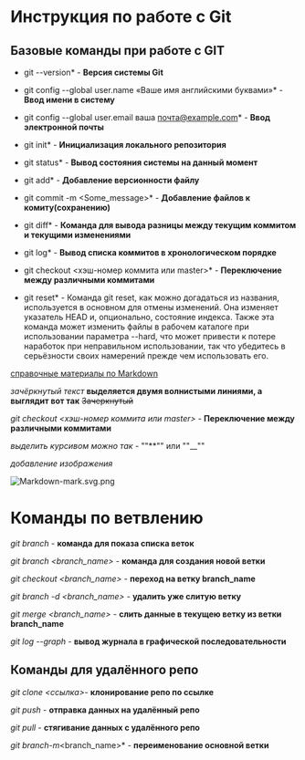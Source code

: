 # Инструкция по работе с Git

## Базовые команды при работе с GIT 


* git --version* - **Версия системы Git**

* git config --global user.name «Ваше имя английскими буквами»* - **Ввод имени в систему**

* git config --global user.email ваша почта@example.com* - **Ввод электронной почты**

* git init* - **Инициализация локального репозитория**

* git status* - **Вывод состояния системы на данный момент**

* git add* - **Добавление версионности файлу**

* git commit -m <Some_message>* - **Добавление файлов к комиту(сохранению)**

* git diff* - **Команда для вывода разницы между  текущим коммитом и текущими изменениями**

* git log* - **Вывод списка коммитов в хронологическом порядке**

* git checkout <хэш-номер коммита или master>* - **Переключение между различными коммитами**

* git reset* -
Команда git reset, как можно догадаться из названия, используется в основном для отмены изменений. Она изменяет указатель HEAD и, опционально, состояние индекса. Также эта команда может изменить файлы в рабочем каталоге при использовании параметра --hard, что может привести к потере наработок при неправильном использовании, так что убедитесь в серьёзности своих намерений прежде чем использовать его.


[справочные материалы по Markdown](https://learn.microsoft.com/ru-ru/contribute/markdown-reference)


*зачёркнутый текст* **выделяется двумя волнистыми линиями, а выглядит вот так**  ~~Зачеркнутый~~

*git checkout <хэш-номер коммита или master>* - **Переключение между различными коммитами**

*выделить курсивом можно так* - ""**"" или ""__""

*добавление изображения* 

![Markdown-mark.svg.png](Markdown-mark.svg.png)


# Команды по ветвлению

*git branch* - **команда для показа списка веток**

*git branch <branch_name>* - **команда для создания новой ветки**

*git checkout <branch_name>* - **переход на ветку branch_name**

*git branch -d <branch_name>* - **удалить уже слитую ветку**

*git merge <branch_name>* - **слить данные в текущею ветку из ветки branch_name**

*git log --graph* - **вывод журнала в графической последовательности**

## Команды для удалённого репо

*git clone <ссылка>*- **клонирование репо по ссылке**

*git push* - **отправка данных на удалённый репо**

*git pull* - **стягивание данных с удалённого репо**

*git branch-m*<branch_name>* - **переименование основной ветки**

